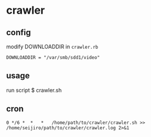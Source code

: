# crawler

## config
modify DOWNLOADDIR in `crawler.rb`

    DOWNLOADDIR = "/var/smb/sdd1/video"
    
## usage
run script 
    $ crawler.sh

## cron
    0 */6 *  *   *   /home/path/to/crawler/crawler.sh >> /home/seijiro/path/to/crawler/crawler.log 2>&1

